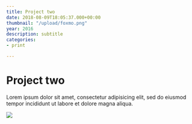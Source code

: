 ```yaml
---
title: Project two
date: 2018-08-09T18:05:37.000+00:00
thumbnail: "/upload/foxmo.png"
year: 2016
description: subtitle
categories:
- print

---
```

# Project two

Lorem ipsum dolor sit amet, consectetur adipisicing elit, sed do eiusmod tempor incididunt ut labore et dolore magna aliqua.

![](/upload/photo-1516906736502-5d3fedc3019a.jpeg)